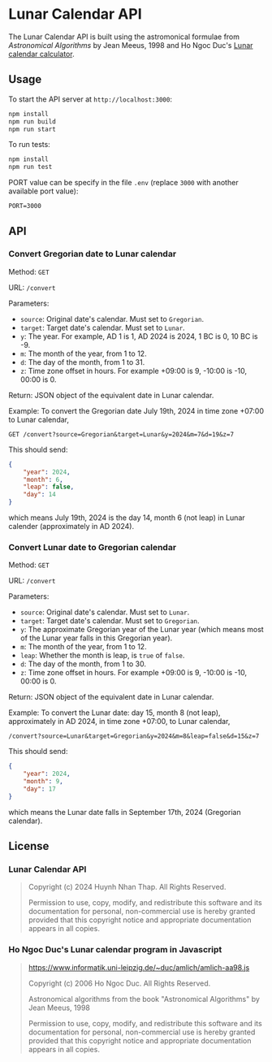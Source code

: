 # Lunar Calendar API

The Lunar Calendar API is built using the astromonical formulae from *Astronomical Algorithms* by Jean Meeus, 1998 and Ho Ngoc Duc's [Lunar calendar calculator](https://www.informatik.uni-leipzig.de/~duc/amlich/JavaScript/).

## Usage

To start the API server at `http://localhost:3000`:

```bash
npm install
npm run build
npm run start
```

To run tests:

```bash
npm install
npm run test
```

PORT value can be specify in the file `.env` (replace `3000` with another available port value):

```
PORT=3000
```

## API

### Convert Gregorian date to Lunar calendar

Method: `GET`

URL: `/convert`

Parameters:

* `source`: Original date's calendar. Must set to `Gregorian`.
* `target`: Target date's calendar. Must set to `Lunar`.
* `y`: The year. For example, AD 1 is 1, AD 2024 is 2024, 1 BC is 0, 10 BC is -9.
* `m`: The month of the year, from 1 to 12.
* `d`: The day of the month, from 1 to 31.
* `z`: Time zone offset in hours. For example +09:00 is 9, -10:00 is -10, 00:00 is 0.

Return: JSON object of the equivalent date in Lunar calendar.

Example: To convert the Gregorian date July 19th, 2024 in time zone +07:00 to Lunar calendar,

```
GET /convert?source=Gregorian&target=Lunar&y=2024&m=7&d=19&z=7
```

This should send:

```json
{
    "year": 2024,
    "month": 6,
    "leap": false,
    "day": 14
}
```

which means July 19th, 2024 is the day 14, month 6 (not leap) in Lunar calender (approximately in AD 2024).

### Convert Lunar date to Gregorian calendar

Method: `GET`

URL: `/convert`

Parameters:

* `source`: Original date's calendar. Must set to `Lunar`.
* `target`: Target date's calendar. Must set to `Gregorian`.
* `y`: The approximate Gregorian year of the Lunar year (which means most of the Lunar year falls in this Gregorian year).
* `m`: The month of the year, from 1 to 12.
* `leap`: Whether the month is leap, is `true` of `false`.
* `d`: The day of the month, from 1 to 30.
* `z`: Time zone offset in hours. For example +09:00 is 9, -10:00 is -10, 00:00 is 0.

Return: JSON object of the equivalent date in Lunar calendar.

Example: To convert the Lunar date: day 15, month 8 (not leap), approximately in AD 2024, in time zone +07:00, to Lunar calendar,

```
/convert?source=Lunar&target=Gregorian&y=2024&m=8&leap=false&d=15&z=7
```

This should send:

```json
{
    "year": 2024,
    "month": 9,
    "day": 17
}
```

which means the Lunar date falls in September 17th, 2024 (Gregorian calendar).

## License

### Lunar Calendar API

> Copyright (c) 2024 Huynh Nhan Thap. All Rights Reserved.
> 
> Permission to use, copy, modify, and redistribute this software and its documentation for personal, non-commercial use is hereby granted provided that this copyright notice and appropriate documentation appears in all copies.

### Ho Ngoc Duc's Lunar calendar program in Javascript

> https://www.informatik.uni-leipzig.de/~duc/amlich/amlich-aa98.js
> 
> Copyright (c) 2006 Ho Ngoc Duc. All Rights Reserved.
> 
> Astronomical algorithms from the book "Astronomical Algorithms" by Jean Meeus, 1998
> 
> Permission to use, copy, modify, and redistribute this software and its documentation for personal, non-commercial use is hereby granted provided that this copyright notice and appropriate documentation appears in all copies.
